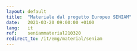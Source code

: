 ```yaml
---
layout: default
title:  "Materiale dal progetto Europeo SENIAM"
date:   2021-03-20 09:00:00 +0100
lang:   it
ref:    seniammaterial210320
redirect_to: /it/emg/material/seniam
---
```



